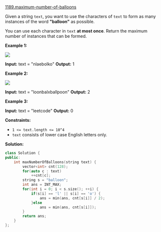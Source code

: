 [1189.maximum-number-of-balloons](https://leetcode.com/problems/maximum-number-of-balloons/)  

Given a string `text`, you want to use the characters of `text` to form as many instances of the word **"balloon"** as possible.

You can use each character in `text` **at most once**. Return the maximum number of instances that can be formed.

**Example 1:**

**![](https://assets.leetcode.com/uploads/2019/09/05/1536_ex1_upd.JPG)**

**Input:** text = "nlaebolko"
**Output:** 1

**Example 2:**

**![](https://assets.leetcode.com/uploads/2019/09/05/1536_ex2_upd.JPG)**

**Input:** text = "loonbalxballpoon"
**Output:** 2

**Example 3:**

**Input:** text = "leetcode"
**Output:** 0

**Constraints:**

*   `1 <= text.length <= 10^4`
*   `text` consists of lower case English letters only.  



**Solution:**  

```cpp
class Solution {
public:
    int maxNumberOfBalloons(string text) {
        vector<int> cnt(128);
        for(auto c : text)
            ++cnt[c];
        string s = "balloon";
        int ans = INT_MAX;
        for(int i = 0; i < s.size(); ++i) {
            if(s[i] == 'l' || s[i] == 'o') {
                ans = min(ans, cnt[s[i]] / 2);
            }else
                ans = min(ans, cnt[s[i]]);
        }
        return ans;
    }
};
```
      